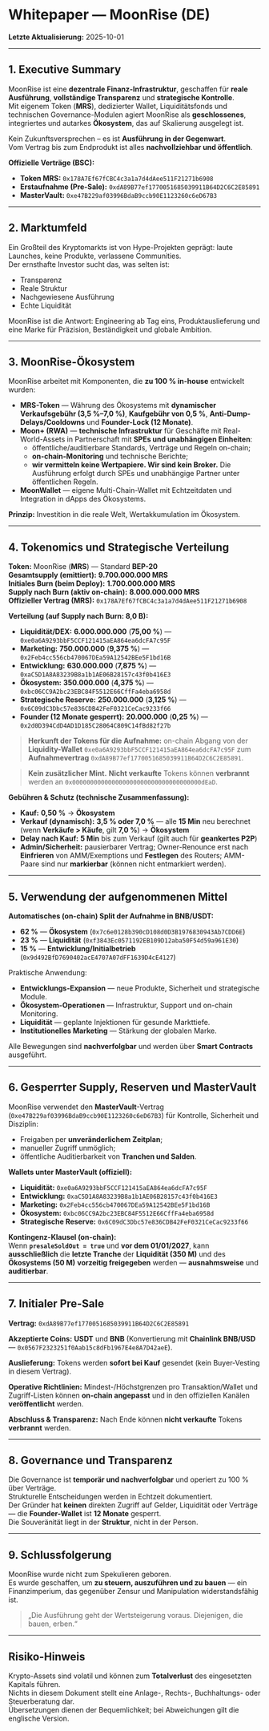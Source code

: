 # Whitepaper — MoonRise (DE)

**Letzte Aktualisierung:** 2025-10-01  

---

## 1. Executive Summary  

MoonRise ist eine **dezentrale Finanz-Infrastruktur**, geschaffen für **reale Ausführung**, **vollständige Transparenz** und **strategische Kontrolle**.  
Mit eigenem Token (**MRS**), dedizierter Wallet, Liquiditätsfonds und technischen Governance-Modulen agiert MoonRise als **geschlossenes**, integriertes und autarkes **Ökosystem**, das auf Skalierung ausgelegt ist.  

Kein Zukunftsversprechen – es ist **Ausführung in der Gegenwart**.  
Vom Vertrag bis zum Endprodukt ist alles **nachvollziehbar und öffentlich**.  

**Offizielle Verträge (BSC):**  
- **Token MRS:** `0x178A7Ef67fCBC4c3a1a7d4dAee511F21271b6908`  
- **Erstaufnahme (Pre-Sale):** `0xdA89B77ef1770051685039911B64D2C6C2E85891`  
- **MasterVault:** `0xe47B229af03996BdaB9ccb90E1123260c6eD67B3`  

---

## 2. Marktumfeld  

Ein Großteil des Kryptomarkts ist von Hype-Projekten geprägt: laute Launches, keine Produkte, verlassene Communities.  
Der ernsthafte Investor sucht das, was selten ist:  

- Transparenz  
- Reale Struktur  
- Nachgewiesene Ausführung  
- Echte Liquidität  

MoonRise ist die Antwort: Engineering ab Tag eins, Produktauslieferung und eine Marke für Präzision, Beständigkeit und globale Ambition.  

---

## 3. MoonRise-Ökosystem  

MoonRise arbeitet mit Komponenten, die **zu 100 % in-house** entwickelt wurden:  

- **MRS-Token** — Währung des Ökosystems mit **dynamischer Verkaufsgebühr (3,5 %–7,0 %)**, **Kaufgebühr von 0,5 %**, **Anti-Dump-Delays/Cooldowns** und **Founder-Lock (12 Monate)**.  
- **Moon+ (RWA)** — **technische Infrastruktur** für Geschäfte mit Real-World-Assets in Partnerschaft mit **SPEs und unabhängigen Einheiten**:  
  - öffentliche/auditierbare Standards, Verträge und Regeln on-chain;  
  - **on-chain-Monitoring** und technische Berichte;  
  - **wir vermitteln keine Wertpapiere. Wir sind kein Broker.** Die Ausführung erfolgt durch SPEs und unabhängige Partner unter öffentlichen Regeln.  
- **MoonWallet** — eigene Multi-Chain-Wallet mit Echtzeitdaten und Integration in dApps des Ökosystems.  

**Prinzip:** Investition in die reale Welt, Wertakkumulation im Ökosystem.  

---

## 4. Tokenomics und Strategische Verteilung  

**Token:** MoonRise (**MRS**) — Standard **BEP-20**  
**Gesamtsupply (emittiert):** **9.700.000.000 MRS**  
**Initiales Burn (beim Deploy):** **1.700.000.000 MRS**  
**Supply nach Burn (aktiv on-chain):** **8.000.000.000 MRS**  
**Offizieller Vertrag (MRS):** `0x178A7Ef67fCBC4c3a1a7d4dAee511F21271b6908`  

**Verteilung (auf Supply nach Burn: 8,0 B):**  
- **Liquidität/DEX:** **6.000.000.000** (**75,00 %**) — `0xe0a6A9293bbF5CCF121415aEA864ea6dcFA7c95F`  
- **Marketing:** **750.000.000** (**9,375 %**) — `0x2Feb4cc556cb470067DEa59A12542BEe5F1bd16B`  
- **Entwicklung:** **630.000.000** (**7,875 %**) — `0xaC5D1A8A83239B8a1b1AE06B28157c43f0b416E3`  
- **Ökosystem:** **350.000.000** (**4,375 %**) — `0xbc06CC9A2bc23EBC84F5512E66CffFa4eba6958d`  
- **Strategische Reserve:** **250.000.000** (**3,125 %**) — `0x6C09dC3Dbc57e836CDB42FeF0321CeCac9233f66`  
- **Founder (12 Monate gesperrt):** **20.000.000** (**0,25 %**) — `0x2d0D394CdD4AD1D185C28064C809C14fBd82f27b`  

> **Herkunft der Tokens für die Aufnahme:** on-chain Abgang von der **Liquidity-Wallet** `0xe0a6A9293bbF5CCF121415aEA864ea6dcFA7c95F` zum **Aufnahmevertrag** `0xdA89B77ef1770051685039911B64D2C6C2E85891`.  

> **Kein zusätzlicher Mint.** **Nicht verkaufte** Tokens können **verbrannt** werden an `0x000000000000000000000000000000000000dEaD`.  

**Gebühren & Schutz (technische Zusammenfassung):**  

- **Kauf:** **0,50 %** → **Ökosystem**  
- **Verkauf (dynamisch):** **3,5 % oder 7,0 %** — alle **15 Min** neu berechnet (wenn **Verkäufe > Käufe**, gilt **7,0 %**) → **Ökosystem**  
- **Delay nach Kauf:** **5 Min** bis zum Verkauf (gilt auch für **geankertes P2P**)  
- **Admin/Sicherheit:** pausierbarer Vertrag; Owner-Renounce erst nach **Einfrieren** von AMM/Exemptions und **Festlegen** des Routers; AMM-Paare sind nur **markierbar** (können nicht entmarkiert werden).  

---

## 5. Verwendung der aufgenommenen Mittel  

**Automatisches (on-chain) Split der Aufnahme in BNB/USDT:**  
- **62 %** — **Ökosystem** (`0x7c6e0128b390cD108d0D3B1976830943Ab7CDD6E`)  
- **23 %** — **Liquidität** (`0xf3843Ec0571192EB109D12aba50F54d59a961E30`)  
- **15 %** — **Entwicklung/Initialbetrieb** (`0x9d492BfD7690402acE4707A07dFF1639D4cE4127`)  

Praktische Anwendung:  

- **Entwicklungs-Expansion** — neue Produkte, Sicherheit und strategische Module.  
- **Ökosystem-Operationen** — Infrastruktur, Support und on-chain Monitoring.  
- **Liquidität** — geplante Injektionen für gesunde Markttiefe.  
- **Institutionelles Marketing** — Stärkung der globalen Marke.  

Alle Bewegungen sind **nachverfolgbar** und werden über **Smart Contracts** ausgeführt.  

---

## 6. Gesperrter Supply, Reserven und MasterVault  

MoonRise verwendet den **MasterVault**-Vertrag (`0xe47B229af03996BdaB9ccb90E1123260c6eD67B3`) für Kontrolle, Sicherheit und Disziplin:  
- Freigaben per **unveränderlichem Zeitplan**;  
- manueller Zugriff unmöglich;  
- öffentliche Auditierbarkeit von **Tranchen und Salden**.  

**Wallets unter MasterVault (offiziell):**  
- **Liquidität:** `0xe0a6A9293bbF5CCF121415aEA864ea6dcFA7c95F`  
- **Entwicklung:** `0xaC5D1A8A83239B8a1b1AE06B28157c43f0b416E3`  
- **Marketing:** `0x2Feb4cc556cb470067DEa59A12542BEe5F1bd16B`  
- **Ökosystem:** `0xbc06CC9A2bc23EBC84F5512E66CffFa4eba6958d`  
- **Strategische Reserve:** `0x6C09dC3Dbc57e836CDB42FeF0321CeCac9233f66`  

**Kontingenz-Klausel (on-chain):**  
Wenn **`presaleSoldOut = true`** und **vor dem 01/01/2027**, kann **ausschließlich** die **letzte Tranche** der **Liquidität (350 M)** und des **Ökosystems (50 M)** **vorzeitig freigegeben** werden — **ausnahmsweise** und **auditierbar**.  

---

## 7. Initialer Pre-Sale  

**Vertrag:** `0xdA89B77ef1770051685039911B64D2C6C2E85891`  

**Akzeptierte Coins:** **USDT** und **BNB** (Konvertierung mit **Chainlink BNB/USD** — `0x0567F2323251f0Aab15c8dFb1967E4e8A7D42aeE`).  

**Auslieferung:** Tokens werden **sofort bei Kauf** gesendet (kein Buyer-Vesting in diesem Vertrag).  

**Operative Richtlinien:** Mindest-/Höchstgrenzen pro Transaktion/Wallet und Zugriff-Listen können **on-chain angepasst** und in den offiziellen Kanälen **veröffentlicht** werden.  

**Abschluss & Transparenz:** Nach Ende können **nicht verkaufte** Tokens **verbrannt** werden.  

---

## 8. Governance und Transparenz  

Die Governance ist **temporär und nachverfolgbar** und operiert zu 100 % über Verträge.  
Strukturelle Entscheidungen werden in Echtzeit dokumentiert.  
Der Gründer hat **keinen** direkten Zugriff auf Gelder, Liquidität oder Verträge — die **Founder-Wallet** ist **12 Monate** gesperrt.  
Die Souveränität liegt in der **Struktur**, nicht in der Person.  

---

## 9. Schlussfolgerung  

MoonRise wurde nicht zum Spekulieren geboren.  
Es wurde geschaffen, um **zu steuern, auszuführen und zu bauen** — ein Finanzimperium, das gegenüber Zensur und Manipulation widerstandsfähig ist.  

> „Die Ausführung geht der Wertsteigerung voraus. Diejenigen, die bauen, erben.“  

---

## Risiko-Hinweis  

Krypto-Assets sind volatil und können zum **Totalverlust** des eingesetzten Kapitals führen.  
Nichts in diesem Dokument stellt eine Anlage-, Rechts-, Buchhaltungs- oder Steuerberatung dar.  
Übersetzungen dienen der Bequemlichkeit; bei Abweichungen gilt die englische Version.
